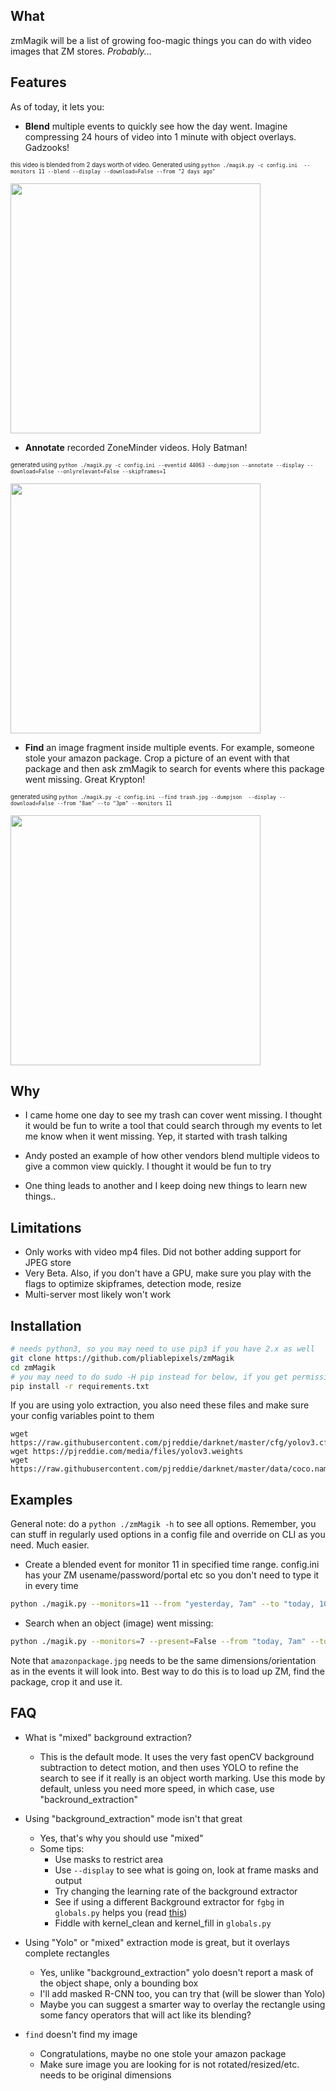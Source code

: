 What
----
zmMagik will be a list of growing foo-magic things you can do with video images that ZM stores. _Probably..._

Features
---------
As of today, it lets you:

* **Blend**  multiple events to quickly see how the day went. Imagine compressing 24 hours of video into 1 minute with object overlays. Gadzooks!

<sub><sup>this video is blended from 2 days worth of video. Generated using `python ./magik.py -c config.ini  --monitors 11 --blend --display --download=False --from "2 days ago"`</sup></sub>

<img src='https://github.com/pliablepixels/zmMagik/blob/master/sample/1.gif' width=400px />

* **Annotate** recorded ZoneMinder videos. Holy Batman!

<sub><sup>generated using `python ./magik.py -c config.ini --eventid 44063 --dumpjson --annotate --display --download=False --onlyrelevant=False --skipframes=1`</sup></sub>

<img src='https://github.com/pliablepixels/zmMagik/blob/master/sample/3.gif' width=400px>

* **Find** an image fragment inside multiple events. For example, someone stole your amazon package. Crop a picture of an event with that package and then ask zmMagik to search for events where this package went missing. Great Krypton!

<sub><sup>generated using `python ./magik.py -c config.ini --find trash.jpg --dumpjson  --display --download=False --from "8am" --to "3pm" --monitors 11`</sup></sub>

<img src='https://github.com/pliablepixels/zmMagik/blob/master/sample/2.jpg' width=400px />

Why
----
* I came home one day to see my trash can cover went missing. I thought it would be fun to write a tool that could search through my events to let me know when it went missing. Yep, it started with trash talking

* Andy posted an example of how other vendors blend multiple videos to give a common view quickly. I thought it would be fun to try

* One thing leads to another and I keep doing new things to learn new things..

Limitations
------------
* Only works with video mp4 files. Did not bother adding support for JPEG store
* Very Beta. Also, if you don't have a GPU, make sure you play with the flags to optimize skipframes, detection mode, resize
* Multi-server most likely won't work

Installation
------------

```bash
# needs python3, so you may need to use pip3 if you have 2.x as well
git clone https://github.com/pliablepixels/zmMagik
cd zmMagik
# you may need to do sudo -H pip instead for below, if you get permission errors
pip install -r requirements.txt
```

If you are using yolo extraction, you also need these files and make sure your config variables point to them
```
wget https://raw.githubusercontent.com/pjreddie/darknet/master/cfg/yolov3.cfg
wget https://pjreddie.com/media/files/yolov3.weights
wget https://raw.githubusercontent.com/pjreddie/darknet/master/data/coco.names
```


Examples
---------

General note: do a `python ./zmMagik -h` to see all options. Remember, you can stuff in regularly used options in a config file and override on CLI as you need. Much easier.

* Create a blended event for monitor 11 in specified time range. config.ini has your ZM usename/password/portal etc so you don't need to type it in every time

```bash
python ./magik.py --monitors=11 --from "yesterday, 7am" --to "today, 10am" --blend -c config.ini
```

* Search when an object (image) went missing:

```bash
python ./magik.py --monitors=7 --present=False --from "today, 7am" --to "today, 7pm" --find "amazonpackage.jpg" -c config.ini
```

Note that `amazonpackage.jpg` needs to be the same dimensions/orientation as in the events it will look into. Best way to do this is to load up ZM, find the package, crop it and use it.


FAQ
-----

* What is "mixed" background extraction?
  * This is the default mode. It uses the very fast openCV background subtraction to detect motion, and then uses YOLO to refine the search to see if it really is an object worth marking. Use this mode by default, unless you need more speed, in which case, use "backround_extraction"

* Using "background_extraction" mode isn't that great
  * Yes, that's why you should use "mixed"
  * Some tips:
    * Use masks to restrict area
    * Use `--display` to see what is going on, look at frame masks and output
    * Try changing the learning rate of the background extractor
    * See if using a different Background extractor for `fgbg` in `globals.py` helps you (read [this](https://docs.opencv.org/3.3.0/d2/d55/group__bgsegm.html#gae561c9701970d0e6b35ec12bae149814))
    * Fiddle with kernel_clean and kernel_fill in `globals.py`
* Using "Yolo" or "mixed" extraction mode is great, but it overlays complete rectangles
  * Yes, unlike "background_extraction" yolo doesn't report a mask of the object shape, only a bounding box
  * I'll add masked R-CNN too, you can try that (will be slower than Yolo)
  * Maybe you can suggest a smarter way to overlay the rectangle using some fancy operators that will act like its blending?

* `find` doesn't find my image
  * Congratulations, maybe no one stole your amazon package
  * Make sure image you are looking for is not rotated/resized/etc. needs to be original dimensions

